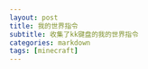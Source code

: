```yaml
---
layout: post
title: 我的世界指令
subtitle: 收集了kk键盘的我的世界指令
categories: markdown
tags: [minecraft]
---
```


